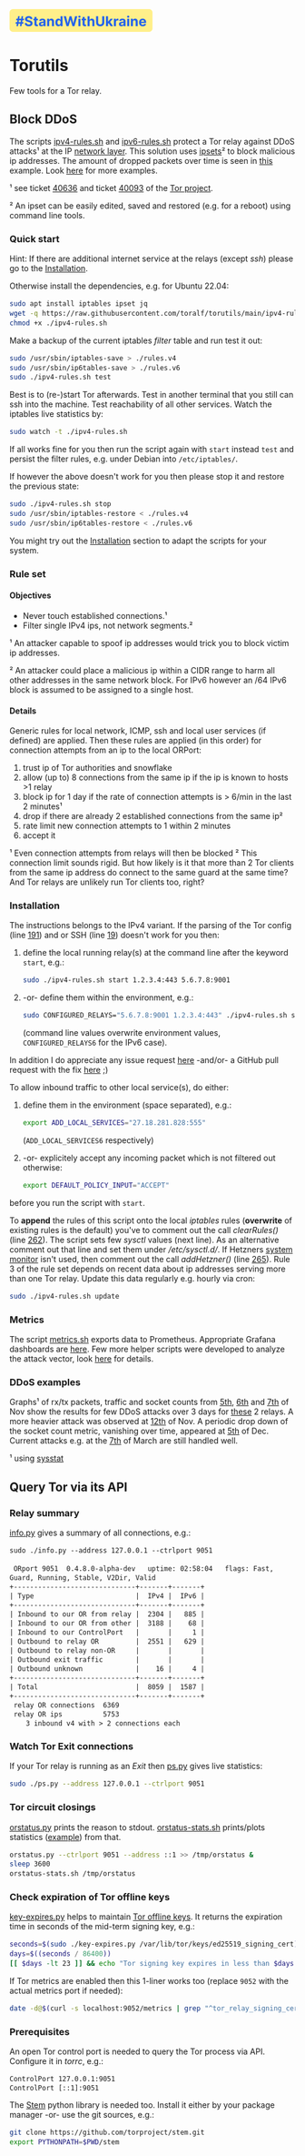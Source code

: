 [![StandWithUkraine](https://raw.githubusercontent.com/vshymanskyy/StandWithUkraine/main/badges/StandWithUkraine.svg)](https://github.com/vshymanskyy/StandWithUkraine/blob/main/docs/README.md)

# Torutils

Few tools for a Tor relay.

## Block DDoS

The scripts [ipv4-rules.sh](./ipv4-rules.sh) and [ipv6-rules.sh](./ipv6-rules.sh) protect a Tor relay
against DDoS attacks¹ at the IP [network layer](https://upload.wikimedia.org/wikipedia/commons/3/37/Netfilter-packet-flow.svg).
This solution uses [ipsets](https://ipset.netfilter.org)² to block malicious ip addresses.
The amount of dropped packets over time is seen in [this](./doc/network-metric-July-3rd.jpg) example.
Look [here](#ddos-examples) for more examples.

¹ see ticket [40636](https://gitlab.torproject.org/tpo/core/tor/-/issues/40636)
and ticket [40093](https://gitlab.torproject.org/tpo/community/support/-/issues/40093)
of the [Tor project](https://www.torproject.org/).

² An ipset can be easily edited, saved and restored (e.g. for a reboot) using command line tools.

### Quick start

Hint: If there are additional internet service at the relays (except _ssh_) please go to the [Installation](#installation).

Otherwise install the dependencies, e.g. for Ubuntu 22.04:

```bash
sudo apt install iptables ipset jq
wget -q https://raw.githubusercontent.com/toralf/torutils/main/ipv4-rules.sh -O ipv4-rules.sh
chmod +x ./ipv4-rules.sh
```

Make a backup of the current iptables _filter_ table and run test it out:

```bash
sudo /usr/sbin/iptables-save > ./rules.v4
sudo /usr/sbin/ip6tables-save > ./rules.v6
sudo ./ipv4-rules.sh test
```

Best is to (re-)start Tor afterwards.
Test in another terminal that you still can ssh into the machine.
Test reachability of all other services.
Watch the iptables live statistics by:

```bash
sudo watch -t ./ipv4-rules.sh
```

If all works fine for you then run the script again with `start` instead `test`
and persist the filter rules, e.g. under Debian into `/etc/iptables/`.

If however the above doesn't work for you then please stop it and restore the previous state:

```bash
sudo ./ipv4-rules.sh stop
sudo /usr/sbin/iptables-restore < ./rules.v4
sudo /usr/sbin/ip6tables-restore < ./rules.v6
```

You might try out the [Installation](#installation) section to adapt the scripts for your system.

### Rule set

#### Objectives

- Never touch established connections.¹
- Filter single IPv4 ips, not network segments.²

¹ An attacker capable to spoof ip addresses would trick you to block victim ip addresses.

² An attacker could place a malicious ip within a CIDR range to harm all other addresses in the same network block.
For IPv6 however an /64 IPv6 block is assumed to be assigned to a single host.

#### Details

Generic rules for local network, ICMP, ssh and local user services (if defined) are applied.
Then these rules are applied (in this order) for connection attempts from an ip to the local ORPort:

1. trust ip of Tor authorities and snowflake
2. allow (up to) 8 connections from the same ip if the ip is known to hosts >1 relay
3. block ip for 1 day if the rate of connection attempts is > 6/min in the last 2 minutes¹
4. drop if there are already 2 established connections from the same ip²
5. rate limit new connection attempts to 1 within 2 minutes
6. accept it

¹ Even connection attempts from relays will then be blocked
² This connection limit sounds rigid.
But how likely is it that more than 2 Tor clients from the same ip address do connect to the same guard at the same time?
And Tor relays are unlikely run Tor clients too, right?

### Installation

The instructions belongs to the IPv4 variant.
If the parsing of the Tor config (line [191](./ipv4-rules.sh#L191)) and or SSH (line [19](./ipv4-rules.sh#L19)) doesn't work for you then:

1. define the local running relay(s) at the command line after the keyword `start`, e.g.:

   ```bash
   sudo ./ipv4-rules.sh start 1.2.3.4:443 5.6.7.8:9001
   ```

1. -or- define them within the environment, e.g.:

   ```bash
   sudo CONFIGURED_RELAYS="5.6.7.8:9001 1.2.3.4:443" ./ipv4-rules.sh start
   ```

   (command line values overwrite environment values, `CONFIGURED_RELAYS6` for the IPv6 case).

In addition I do appreciate any issue request [here](https://github.com/toralf/torutils/issues)
-and/or- a GitHub pull request with the fix [here](https://github.com/toralf/torutils/pulls) ;)

To allow inbound traffic to other local service(s), do either:

1. define them in the environment (space separated), e.g.:

   ```bash
   export ADD_LOCAL_SERVICES="27.18.281.828:555"
   ```

   (`ADD_LOCAL_SERVICES6` respectively)

1. -or- explicitely accept any incoming packet which is not filtered out otherwise:

   ```bash
   export DEFAULT_POLICY_INPUT="ACCEPT"
   ```

before you run the script with `start`.

To **append** the rules of this script onto the local _iptables_ rules (**overwrite** of existing rules is the default)
you've to comment out the call _clearRules()_ (line [262](./ipv4-rules.sh#L262)).
The script sets few _sysctl_ values (next line).
As an alternative comment out that line and set them under _/etc/sysctl.d/_.
If Hetzners [system monitor](https://docs.hetzner.com/robot/dedicated-server/security/system-monitor/) isn't used,
then comment out the call _addHetzner()_ (line [265](./ipv4-rules.sh#L265)).
Rule 3 of the rule set depends on recent data about ip addresses serving more than one Tor relay.
Update this data regularly e.g. hourly via cron:

```bash
sudo ./ipv4-rules.sh update
```

### Metrics

The script [metrics.sh](./metrics.sh) exports data to Prometheus.
Appropriate Grafana dashboards are [here](./dashboards/README.md).
Few more helper scripts were developed to analyze the attack vector, look [here](./misc/README.md) for details.

### DDoS examples

Graphs¹ of rx/tx packets, traffic and socket counts from [5th](./doc/network-metric-Nov-5th.svg),
[6th](./doc/network-metric-Nov-6th.svg) and [7th](./doc/network-metric-Nov-7th.svg) of Nov
show the results for few DDoS attacks over 3 days
for [these](https://nusenu.github.io/OrNetStats/zwiebeltoralf.de.html) 2 relays.
A more heavier attack was observed at [12th](./doc/network-metric-Nov-12th.svg) of Nov.
A periodic drop down of the socket count metric, vanishing over time, appeared at
[5th](./doc/network-metric-Dec-05th.svg) of Dec.
Current attacks e.g. at the [7th](./doc/network-metric-Mar-7th.svg) of March are still handled well.

¹ using [sysstat](http://sebastien.godard.pagesperso-orange.fr/)

## Query Tor via its API

### Relay summary

[info.py](./info.py) gives a summary of all connections, e.g.:

```console
sudo ./info.py --address 127.0.0.1 --ctrlport 9051

 ORport 9051  0.4.8.0-alpha-dev   uptime: 02:58:04   flags: Fast, Guard, Running, Stable, V2Dir, Valid
+------------------------------+-------+-------+
| Type                         |  IPv4 |  IPv6 |
+------------------------------+-------+-------+
| Inbound to our OR from relay |  2304 |   885 |
| Inbound to our OR from other |  3188 |    68 |
| Inbound to our ControlPort   |       |     1 |
| Outbound to relay OR         |  2551 |   629 |
| Outbound to relay non-OR     |       |       |
| Outbound exit traffic        |       |       |
| Outbound unknown             |    16 |     4 |
+------------------------------+-------+-------+
| Total                        |  8059 |  1587 |
+------------------------------+-------+-------+
 relay OR connections  6369
 relay OR ips          5753
    3 inbound v4 with > 2 connections each
```

### Watch Tor Exit connections

If your Tor relay is running as an _Exit_ then [ps.py](./ps.py) gives live statistics:

```bash
sudo ./ps.py --address 127.0.0.1 --ctrlport 9051
```

### Tor circuit closings

[orstatus.py](./orstatus.py) prints the reason to stdout.
[orstatus-stats.sh](./orstatus-stats.sh) prints/plots statistics ([example](./doc/orstatus-stats.sh.txt)) from that.

```bash
orstatus.py --ctrlport 9051 --address ::1 >> /tmp/orstatus &
sleep 3600
orstatus-stats.sh /tmp/orstatus
```

### Check expiration of Tor offline keys

[key-expires.py](./key-expires.py) helps to maintain
[Tor offline keys](https://support.torproject.org/relay-operators/offline-ed25519/).
It returns the expiration time in seconds of the mid-term signing key, e.g.:

```bash
seconds=$(sudo ./key-expires.py /var/lib/tor/keys/ed25519_signing_cert)
days=$((seconds / 86400))
[[ $days -lt 23 ]] && echo "Tor signing key expires in less than $days day(s)"
```

If Tor metrics are enabled then this 1-liner works too (replace `9052` with the actual metrics port if needed):

```bash
date -d@$(curl -s localhost:9052/metrics | grep "^tor_relay_signing_cert_expiry_timestamp" | awk '{ print $2 }')
```

### Prerequisites

An open Tor control port is needed to query the Tor process via API.
Configure it in _torrc_, e.g.:

```console
ControlPort 127.0.0.1:9051
ControlPort [::1]:9051
```

The [Stem](https://stem.torproject.org/index.html) python library is needed too.
Install it either by your package manager -or- use the git sources, e.g.:

```bash
git clone https://github.com/torproject/stem.git
export PYTHONPATH=$PWD/stem
```
